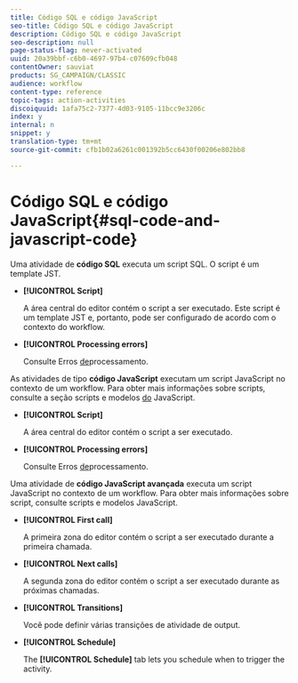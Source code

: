 ```yaml
---
title: Código SQL e código JavaScript
seo-title: Código SQL e código JavaScript
description: Código SQL e código JavaScript
seo-description: null
page-status-flag: never-activated
uuid: 20a39bbf-c6b0-4697-97b4-c07609cfb048
contentOwner: sauviat
products: SG_CAMPAIGN/CLASSIC
audience: workflow
content-type: reference
topic-tags: action-activities
discoiquuid: 1afa75c2-7377-4d03-9105-11bcc9e3206c
index: y
internal: n
snippet: y
translation-type: tm+mt
source-git-commit: cfb1b02a6261c001392b5cc6430f00206e802bb8

---
```



# Código SQL e código JavaScript{#sql-code-and-javascript-code}

Uma atividade de **código SQL** executa um script SQL. O script é um template JST.

* **[!UICONTROL Script]**

   A área central do editor contém o script a ser executado. Este script é um template JST e, portanto, pode ser configurado de acordo com o contexto do workflow.

* **[!UICONTROL Processing errors]**

   Consulte Erros [de](../../workflow/using/monitoring-workflow-execution.md#processing-errors)processamento.

As atividades de tipo **código JavaScript** executam um script JavaScript no contexto de um workflow. Para obter mais informações sobre scripts, consulte a seção scripts e modelos [do](../../workflow/using/javascript-scripts-and-templates.md) JavaScript.

* **[!UICONTROL Script]**

   A área central do editor contém o script a ser executado.

* **[!UICONTROL Processing errors]**

   Consulte Erros [de](../../workflow/using/monitoring-workflow-execution.md#processing-errors)processamento.

Uma atividade de **código JavaScript avançada** executa um script JavaScript no contexto de um workflow. Para obter mais informações sobre script, consulte scripts e modelos [](../../workflow/using/javascript-scripts-and-templates.md)JavaScript.

* **[!UICONTROL First call]**

   A primeira zona do editor contém o script a ser executado durante a primeira chamada.

* **[!UICONTROL Next calls]**

   A segunda zona do editor contém o script a ser executado durante as próximas chamadas.

* **[!UICONTROL Transitions]**

   Você pode definir várias transições de atividade de output.

* **[!UICONTROL Schedule]**

   The **[!UICONTROL Schedule]** tab lets you schedule when to trigger the activity.


